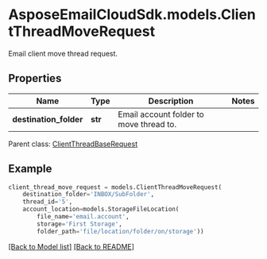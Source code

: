 # AsposeEmailCloudSdk.models.ClientThreadMoveRequest

Email client move thread request.             

## Properties
Name | Type | Description | Notes
------------ | ------------- | ------------- | -------------
**destination_folder** |**str** |Email account folder to move thread to.              |

Parent class: [ClientThreadBaseRequest](ClientThreadBaseRequest.md)


## Example
```python
client_thread_move_request = models.ClientThreadMoveRequest(
    destination_folder='INBOX/SubFolder',
    thread_id='5',
    account_location=models.StorageFileLocation(
        file_name='email.account',
        storage='First Storage',
        folder_path='file/location/folder/on/storage'))
```


[[Back to Model list]](Models.md) [[Back to README]](README.md)


